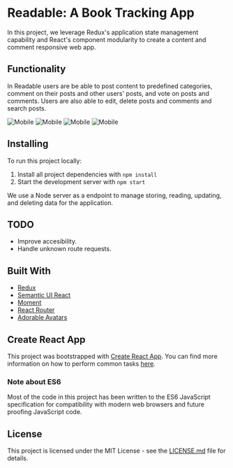 # Readable: A Book Tracking App

In this project, we leverage Redux's application state management capability and React's component modularity to create a content and comment responsive web app.

## Functionality

In Readable users are be able to post content to predefined categories, comment on their posts and other users' posts, and vote on posts and comments. Users are also able to edit, delete posts and comments and search posts.

![Mobile](http://i65.tinypic.com/2isfgp2.png)
![Mobile](http://i64.tinypic.com/opo3me.png)
![Mobile](http://i63.tinypic.com/2u8yys0.png)
![Mobile](http://i63.tinypic.com/znt3cm.png)

## Installing

To run this project locally:

1. Install all project dependencies with `npm install`
2. Start the development server with `npm start`

We use a Node server as a endpoint to manage storing, reading, updating, and deleting data for the application.

## TODO

- Improve accesibility.
- Handle unknown route requests.

## Built With

* [Redux](https://github.com/reactjs/redux)
* [Semantic UI React](https://react.semantic-ui.com)
* [Moment](https://github.com/headzoo/react-moment)
* [React Router](https://github.com/ReactTraining/react-router/)
* [Adorable Avatars](http://avatars.adorable.io/)


## Create React App

This project was bootstrapped with [Create React App](https://github.com/facebookincubator/create-react-app). You can find more information on how to perform common tasks [here](https://github.com/facebookincubator/create-react-app/blob/master/packages/react-scripts/template/README.md).


### Note about ES6

Most of the code in this project has been written to the ES6 JavaScript specification for compatibility with modern web browsers and future proofing JavaScript code.

## License

This project is licensed under the MIT License - see the [LICENSE.md](LICENSE.md) file for details.